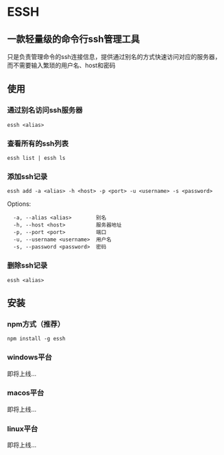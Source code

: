 # ESSH

## 一款轻量级的命令行ssh管理工具
只是负责管理命令的ssh连接信息，提供通过别名的方式快速访问对应的服务器，而不需要输入繁琐的用户名、host和密码

## 使用

### 通过别名访问ssh服务器
```shell
essh <alias>
```

### 查看所有的ssh列表
```shell
essh list | essh ls
```

### 添加ssh记录
```shell
essh add -a <alias> -h <host> -p <port> -u <username> -s <password>
```
Options:
```shell
  -a, --alias <alias>        别名
  -h, --host <host>          服务器地址
  -p, --port <port>          端口
  -u, --username <username>  用户名
  -s, --password <password>  密码
```

### 删除ssh记录
```shell
essh <alias>
```

## 安装

### npm方式（推荐）
```shell
npm install -g essh
```

### windows平台
即将上线...
### macos平台
即将上线...
### linux平台
即将上线...